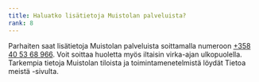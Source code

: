 ```yaml
---
title: Haluatko lisätietoja Muistolan palveluista?
rank: 8
---
```

Parhaiten saat lisätietoja Muistolan palveluista soittamalla numeroon [+358 40 53 68 966](tel:+358405368966). Voit soittaa huoletta myös iltaisin virka-ajan ulkopuolella. 
Tarkempia tietoja Muistolan tiloista ja toimintamenetelmistä löydät Tietoa meistä -sivulta.
